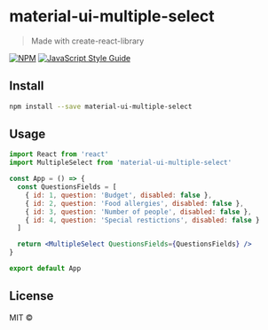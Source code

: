 # material-ui-multiple-select

> Made with create-react-library

[![NPM](https://img.shields.io/npm/v/material-ui-multiple-select.svg)](https://www.npmjs.com/package/material-ui-multiple-select) [![JavaScript Style Guide](https://img.shields.io/badge/code_style-standard-brightgreen.svg)](https://standardjs.com)

## Install

```bash
npm install --save material-ui-multiple-select
```

## Usage

```jsx
import React from 'react'
import MultipleSelect from 'material-ui-multiple-select'

const App = () => {
  const QuestionsFields = [
    { id: 1, question: 'Budget', disabled: false },
    { id: 2, question: 'Food allergies', disabled: false },
    { id: 3, question: 'Number of people', disabled: false },
    { id: 4, question: 'Special restictions', disabled: false }
  ]

  return <MultipleSelect QuestionsFields={QuestionsFields} />
}

export default App
```

## License

MIT © [](https://github.com/)
